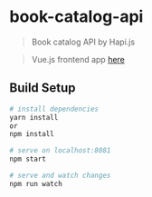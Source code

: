 # book-catalog-api

> Book catalog API by Hapi.js

> Vue.js frontend app [here](https://github.com/nurbakhyt/book-catalog-app)

## Build Setup

``` bash
# install dependencies
yarn install
or
npm install

# serve on localhost:8081
npm start

# serve and watch changes
npm run watch
```
